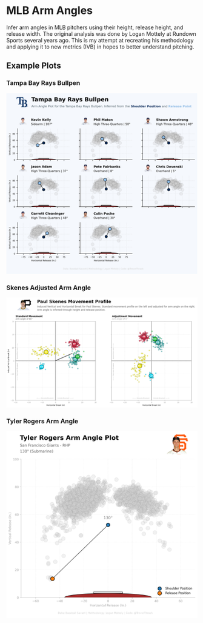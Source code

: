 # MLB Arm Angles

Infer arm angles in MLB pitchers using their height, release height, and release width. The original analysis was done by Logan Mottely at Rundown Sports several years ago. This is my attempt at recreating his methodology and applying it to new metrics (IVB) in hopes to better understand pitching.

## Example Plots

### Tampa Bay Rays Bullpen
![Tampa Bay Rays Bullpen](example_plots/RaysBullpen.png)

### Skenes Adjusted Arm Angle
![Skenes Adjusted Arm Angle](example_plots/SkenesAdjusted.png)

### Tyler Rogers Arm Angle
![Tyler Rogers Arm Angle](example_plots/RogersArmAngle.png)





